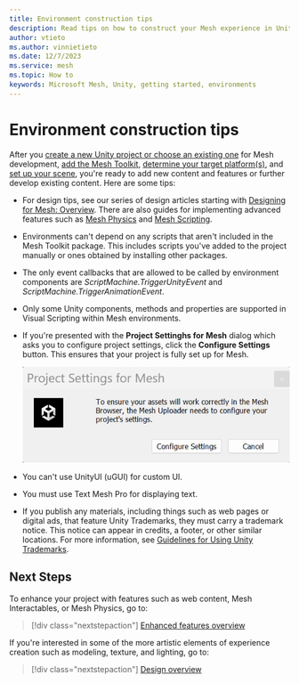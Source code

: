 ```yaml
---
title: Environment construction tips
description: Read tips on how to construct your Mesh experience in Unity.
author: vtieto
ms.author: vinnietieto
ms.date: 12/7/2023
ms.service: mesh
ms.topic: How to
keywords: Microsoft Mesh, Unity, getting started, environments
---
```


# Environment construction tips

After you [create a new Unity project or choose an existing one](./create-a-new-project-or-update.md) for Mesh development, [add the Mesh Toolkit](./add-the-mesh-toolkit-package.md), [determine your target platform(s)](./build-for-single-and-multiple-platforms.md), and [set up your scene](./set-up-your-scene.md), you're ready to add new content and features or further develop existing content. Here are some tips:

- For design tips, see our series of design articles starting with [Designing for Mesh: Overview](../../develop/design/overview.md). There are also guides for implementing advanced features such as [Mesh Physics](../enhance-your-environment/physics/mesh-physics-overview.md) and [Mesh Scripting](../../develop/script-your-scene-logic/mesh-scripting-overview.md).

- Environments can't depend on any scripts that aren't included in the Mesh Toolkit package. This includes scripts you've added to the project manually or ones obtained by installing other packages.

- The only event callbacks that are allowed to be called by environment components are _ScriptMachine.TriggerUnityEvent_ and _ScriptMachine.TriggerAnimationEvent_.

- Only some Unity components, methods and properties are supported in Visual Scripting within Mesh environments.

- If you're presented with the **Project Settinghs for Mesh** dialog which asks you to configure project settings, click the **Configure Settings** button. This ensures that your project is fully set up for Mesh.

    ![A screenshot of Project Settings for Mesh button which enables you to fully set up your project for Mesh.](../../media/build-your-basic-environment/004-project-settings-for-mesh-dialog.png)

- You can't use UnityUI (uGUI) for custom UI.

- You must use Text Mesh Pro for displaying text.

- If you publish any materials, including things such as web pages or digital ads, that feature Unity Trademarks, they must carry a trademark notice. This notice can appear in credits, a footer, or other similar locations. For more information, see [Guidelines for Using Unity Trademarks](https://unity.com/legal/branding-trademarks).

## Next Steps

To enhance your project with features such as web content, Mesh Interactables, or Mesh Physics, go to:

> [!div class="nextstepaction"]
> [Enhanced features overview](../enhance-your-environment/enhanced-features-overview.md)

If you're interested in some of the more artistic elements of experience creation such as modeling, texture, and lighting, go to:

> [!div class="nextstepaction"]
> [Design overview](../design/overview.md)